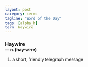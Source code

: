 ```yaml
---
layout: post
category: terms
tagline: "Word of the Day"
tags: [alpha_h]
term: haywire
---
```


<h3>Haywire<br/> <small>&mdash; n. (hay<span>&middot;</span>wi<span>&middot;</span>re)</small></h3>
<p><ol>
<li>a short, friendly telegraph message</li>
</ol></p>

